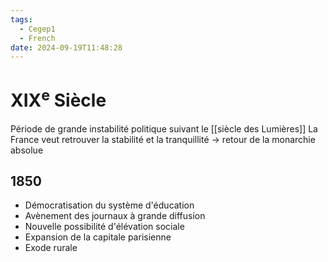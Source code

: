 ```yaml
---
tags:
  - Cegep1
  - French
date: 2024-09-19T11:48:28
---
```


# XIX<sup>e</sup> Siècle

Période de grande instabilité politique suivant le [[siècle des Lumières]]
La France veut retrouver la stabilité et la tranquillité -> retour de la monarchie absolue

## 1850

- Démocratisation du système d'éducation
- Avènement des journaux à grande diffusion
- Nouvelle possibilité d'élévation sociale
- Expansion de la capitale parisienne
- Exode rurale